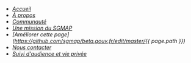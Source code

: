 - <i class="large home icon"/> [Accueil](/)
- <i class="large idea icon"/> [À propos](/apropos)
- <i class="large users icon"/> [Communauté](/communaute)
- <i class="large university icon"/> [Une mission du SGMAP](http://modernisation.gouv.fr)
- <i class="large write icon"/> [Améliorer cette page](https://github.com/sgmap/beta.gouv.fr/edit/master/{{ page.path }})
- <i class="large mail icon"/> [Nous contacter](/contact)
- <i class="large privacy icon"/> [Suivi d'audience et vie privée](/suivi)
